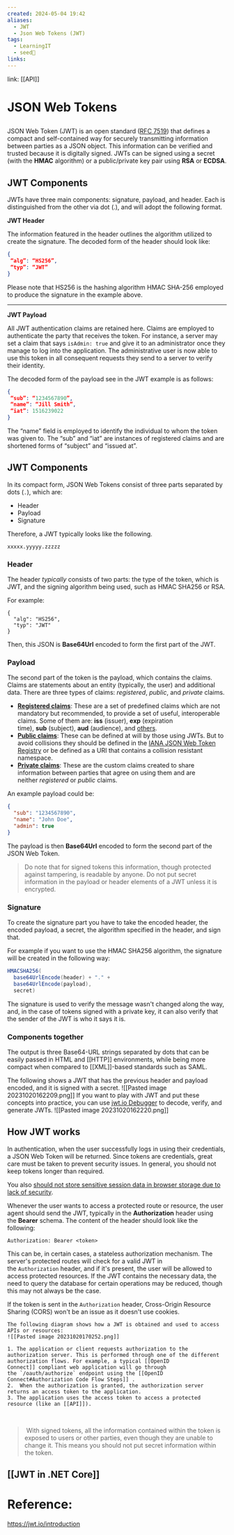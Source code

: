 ```yaml
---
created: 2024-05-04 19:42
aliases:
  - JWT
  - Json Web Tokens (JWT)
tags:
  - LearningIT
  - seed🌱
links:
---
```


link: [[API]]

# JSON Web Tokens

## 
JSON Web Token (JWT) is an open standard ([RFC 7519](https://tools.ietf.org/html/rfc7519)) that defines a compact and self-contained way for securely transmitting information between parties as a JSON object. This information can be verified and trusted because it is digitally signed. JWTs can be signed using a secret (with the **HMAC** algorithm) or a public/private key pair using **RSA** or **ECDSA**.
## JWT Components

JWTs have three main components: signature, payload, and header. Each is distinguished from the other via dot (.), and will adopt the following format.  

**JWT Header**

The information featured in the header outlines the algorithm utilized to create the signature. The decoded form of the header should look like:  

``` json
{
 “alg”: “HS256”,
 “typ”: “JWT”
}
```

Please note that HS256 is the hashing algorithm HMAC SHA-256 employed to produce the signature in the example above.

---
**JWT Payload**

All JWT authentication claims are retained here. Claims are employed to authenticate the party that receives the token. For instance, a server may set a claim that says `isAdmin: true` and give it to an administrator once they manage to log into the application. The administrative user is now able to use this token in all consequent requests they send to a server to verify their identity. 

The decoded form of the payload see in the JWT example is as follows:  

``` json
{
 “sub”: “1234567890”,
 “name”: “Jill Smith”,
 “iat”: 1516239022
}
```

The “name” field is employed to identify the individual to whom the token was given to. The “sub” and “iat” are instances of registered claims and are shortened forms of “subject” and “issued at”.

## JWT Components

In its compact form, JSON Web Tokens consist of three parts separated by dots (`.`), which are:

- Header
- Payload
- Signature

Therefore, a JWT typically looks like the following.

`xxxxx.yyyyy.zzzzz`
### Header

The header _typically_ consists of two parts: the type of the token, which is JWT, and the signing algorithm being used, such as HMAC SHA256 or RSA.

For example:

```
{
  "alg": "HS256",
  "typ": "JWT"
}
```

Then, this JSON is **Base64Url** encoded to form the first part of the JWT.
### Payload
The second part of the token is the payload, which contains the claims. Claims are statements about an entity (typically, the user) and additional data. There are three types of claims: _registered_, _public_, and _private_ claims.

- [**Registered claims**](https://tools.ietf.org/html/rfc7519#section-4.1): These are a set of predefined claims which are not mandatory but recommended, to provide a set of useful, interoperable claims. Some of them are: **iss** (issuer), **exp** (expiration time), **sub** (subject), **aud** (audience), and [others](https://tools.ietf.org/html/rfc7519#section-4.1). 
- [**Public claims**](https://tools.ietf.org/html/rfc7519#section-4.2): These can be defined at will by those using JWTs. But to avoid collisions they should be defined in the [IANA JSON Web Token Registry](https://www.iana.org/assignments/jwt/jwt.xhtml) or be defined as a URI that contains a collision resistant namespace.
- [**Private claims**](https://tools.ietf.org/html/rfc7519#section-4.3): These are the custom claims created to share information between parties that agree on using them and are neither _registered_ or _public_ claims.

An example payload could be:

``` json
{
  "sub": "1234567890",
  "name": "John Doe",
  "admin": true
}
```

The payload is then **Base64Url** encoded to form the second part of the JSON Web Token.

> Do note that for signed tokens this information, though protected against tampering, is readable by anyone. Do not put secret information in the payload or header elements of a JWT unless it is encrypted.

### Signature

To create the signature part you have to take the encoded header, the encoded payload, a secret, the algorithm specified in the header, and sign that.

For example if you want to use the HMAC SHA256 algorithm, the signature will be created in the following way:

``` csharp
HMACSHA256(
  base64UrlEncode(header) + "." +
  base64UrlEncode(payload),
  secret)
```

The signature is used to verify the message wasn't changed along the way, and, in the case of tokens signed with a private key, it can also verify that the sender of the JWT is who it says it is.
### Components together
The output is three Base64-URL strings separated by dots that can be easily passed in HTML and [[HTTP]] environments, while being more compact when compared to [[XML]]-based standards such as SAML.

The following shows a JWT that has the previous header and payload encoded, and it is signed with a secret.
![[Pasted image 20231020162209.png]]
If you want to play with JWT and put these concepts into practice, you can use [jwt.io Debugger](https://jwt.io/#debugger-io) to decode, verify, and generate JWTs.
![[Pasted image 20231020162220.png]]
## How JWT works

In authentication, when the user successfully logs in using their credentials, a JSON Web Token will be returned. Since tokens are credentials, great care must be taken to prevent security issues. In general, you should not keep tokens longer than required.

You also [should not store sensitive session data in browser storage due to lack of security](https://cheatsheetseries.owasp.org/cheatsheets/HTML5_Security_Cheat_Sheet.html#local-storage).

Whenever the user wants to access a protected route or resource, the user agent should send the JWT, typically in the **Authorization** header using the **Bearer** schema. The content of the header should look like the following:

`Authorization: Bearer <token>`

This can be, in certain cases, a stateless authorization mechanism. The server's protected routes will check for a valid JWT in the `Authorization` header, and if it's present, the user will be allowed to access protected resources. If the JWT contains the necessary data, the need to query the database for certain operations may be reduced, though this may not always be the case.

If the token is sent in the `Authorization` header, Cross-Origin Resource Sharing (CORS) won't be an issue as it doesn't use cookies.

``` ad-important
The following diagram shows how a JWT is obtained and used to access APIs or resources:
![[Pasted image 20231020170252.png]]

1. The application or client requests authorization to the authorization server. This is performed through one of the different authorization flows. For example, a typical [[OpenID Connect]] compliant web application will go through the `/oauth/authorize` endpoint using the [[OpenID Connect#Authorization Code Flow Steps]] .
2.  When the authorization is granted, the authorization server returns an access token to the application.
3. The application uses the access token to access a protected resource (like an [[API]]).
```
 
> With signed tokens, all the information contained within the token is exposed to users or other parties, even though they are unable to change it. This means you should not put secret information within the token.


## [[JWT in .NET Core]]

# Reference:
https://jwt.io/introduction